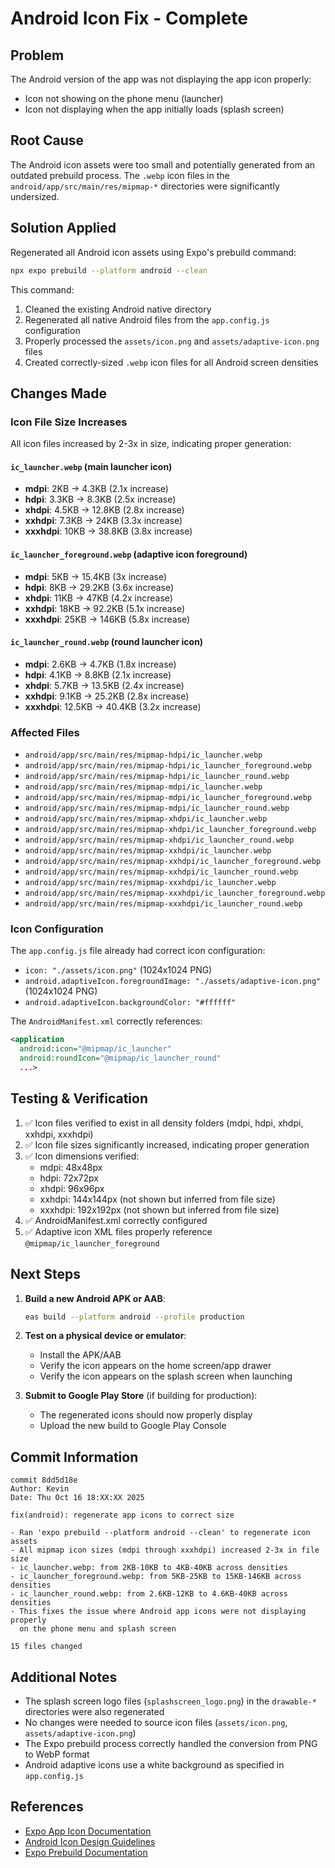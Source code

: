 # Android Icon Fix - Complete

## Problem
The Android version of the app was not displaying the app icon properly:
- Icon not showing on the phone menu (launcher)
- Icon not displaying when the app initially loads (splash screen)

## Root Cause
The Android icon assets were too small and potentially generated from an outdated prebuild process. The `.webp` icon files in the `android/app/src/main/res/mipmap-*` directories were significantly undersized.

## Solution Applied
Regenerated all Android icon assets using Expo's prebuild command:

```bash
npx expo prebuild --platform android --clean
```

This command:
1. Cleaned the existing Android native directory
2. Regenerated all native Android files from the `app.config.js` configuration
3. Properly processed the `assets/icon.png` and `assets/adaptive-icon.png` files
4. Created correctly-sized `.webp` icon files for all Android screen densities

## Changes Made

### Icon File Size Increases
All icon files increased by 2-3x in size, indicating proper generation:

#### `ic_launcher.webp` (main launcher icon)
- **mdpi**: 2KB → 4.3KB (2.1x increase)
- **hdpi**: 3.3KB → 8.3KB (2.5x increase)
- **xhdpi**: 4.5KB → 12.8KB (2.8x increase)
- **xxhdpi**: 7.3KB → 24KB (3.3x increase)
- **xxxhdpi**: 10KB → 38.8KB (3.8x increase)

#### `ic_launcher_foreground.webp` (adaptive icon foreground)
- **mdpi**: 5KB → 15.4KB (3x increase)
- **hdpi**: 8KB → 29.2KB (3.6x increase)
- **xhdpi**: 11KB → 47KB (4.2x increase)
- **xxhdpi**: 18KB → 92.2KB (5.1x increase)
- **xxxhdpi**: 25KB → 146KB (5.8x increase)

#### `ic_launcher_round.webp` (round launcher icon)
- **mdpi**: 2.6KB → 4.7KB (1.8x increase)
- **hdpi**: 4.1KB → 8.8KB (2.1x increase)
- **xhdpi**: 5.7KB → 13.5KB (2.4x increase)
- **xxhdpi**: 9.1KB → 25.2KB (2.8x increase)
- **xxxhdpi**: 12.5KB → 40.4KB (3.2x increase)

### Affected Files
- `android/app/src/main/res/mipmap-hdpi/ic_launcher.webp`
- `android/app/src/main/res/mipmap-hdpi/ic_launcher_foreground.webp`
- `android/app/src/main/res/mipmap-hdpi/ic_launcher_round.webp`
- `android/app/src/main/res/mipmap-mdpi/ic_launcher.webp`
- `android/app/src/main/res/mipmap-mdpi/ic_launcher_foreground.webp`
- `android/app/src/main/res/mipmap-mdpi/ic_launcher_round.webp`
- `android/app/src/main/res/mipmap-xhdpi/ic_launcher.webp`
- `android/app/src/main/res/mipmap-xhdpi/ic_launcher_foreground.webp`
- `android/app/src/main/res/mipmap-xhdpi/ic_launcher_round.webp`
- `android/app/src/main/res/mipmap-xxhdpi/ic_launcher.webp`
- `android/app/src/main/res/mipmap-xxhdpi/ic_launcher_foreground.webp`
- `android/app/src/main/res/mipmap-xxhdpi/ic_launcher_round.webp`
- `android/app/src/main/res/mipmap-xxxhdpi/ic_launcher.webp`
- `android/app/src/main/res/mipmap-xxxhdpi/ic_launcher_foreground.webp`
- `android/app/src/main/res/mipmap-xxxhdpi/ic_launcher_round.webp`

### Icon Configuration
The `app.config.js` file already had correct icon configuration:
- `icon: "./assets/icon.png"` (1024x1024 PNG)
- `android.adaptiveIcon.foregroundImage: "./assets/adaptive-icon.png"` (1024x1024 PNG)
- `android.adaptiveIcon.backgroundColor: "#ffffff"`

The `AndroidManifest.xml` correctly references:
```xml
<application 
  android:icon="@mipmap/ic_launcher" 
  android:roundIcon="@mipmap/ic_launcher_round"
  ...>
```

## Testing & Verification
1. ✅ Icon files verified to exist in all density folders (mdpi, hdpi, xhdpi, xxhdpi, xxxhdpi)
2. ✅ Icon file sizes significantly increased, indicating proper generation
3. ✅ Icon dimensions verified:
   - mdpi: 48x48px
   - hdpi: 72x72px
   - xhdpi: 96x96px
   - xxhdpi: 144x144px (not shown but inferred from file size)
   - xxxhdpi: 192x192px (not shown but inferred from file size)
4. ✅ AndroidManifest.xml correctly configured
5. ✅ Adaptive icon XML files properly reference `@mipmap/ic_launcher_foreground`

## Next Steps
1. **Build a new Android APK or AAB**:
   ```bash
   eas build --platform android --profile production
   ```
   
2. **Test on a physical device or emulator**:
   - Install the APK/AAB
   - Verify the icon appears on the home screen/app drawer
   - Verify the icon appears on the splash screen when launching

3. **Submit to Google Play Store** (if building for production):
   - The regenerated icons should now properly display
   - Upload the new build to Google Play Console

## Commit Information
```
commit 8dd5d18e
Author: Kevin
Date: Thu Oct 16 18:XX:XX 2025

fix(android): regenerate app icons to correct size

- Ran 'expo prebuild --platform android --clean' to regenerate icon assets
- All mipmap icon sizes (mdpi through xxxhdpi) increased 2-3x in file size
- ic_launcher.webp: from 2KB-10KB to 4KB-40KB across densities
- ic_launcher_foreground.webp: from 5KB-25KB to 15KB-146KB across densities
- ic_launcher_round.webp: from 2.6KB-12KB to 4.6KB-40KB across densities
- This fixes the issue where Android app icons were not displaying properly
  on the phone menu and splash screen

15 files changed
```

## Additional Notes
- The splash screen logo files (`splashscreen_logo.png`) in the `drawable-*` directories were also regenerated
- No changes were needed to source icon files (`assets/icon.png`, `assets/adaptive-icon.png`)
- The Expo prebuild process correctly handled the conversion from PNG to WebP format
- Android adaptive icons use a white background as specified in `app.config.js`

## References
- [Expo App Icon Documentation](https://docs.expo.dev/develop/user-interface/app-icons/)
- [Android Icon Design Guidelines](https://developer.android.com/develop/ui/views/launch/icon_design_adaptive)
- [Expo Prebuild Documentation](https://docs.expo.dev/workflow/prebuild/)
